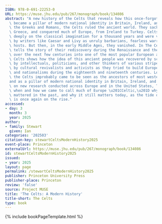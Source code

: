 ```yaml
---
ISBN: 978-0-691-22253-0
URL: https://muse.jhu.edu/pub/267/monograph/book/134086
abstract: "A new history of the Celts that reveals how this once-forgotten people\
  \ became a pillar of modern national identity in Britain, Ireland, and FranceBefore\
  \ the Greeks and Romans, the Celts ruled the ancient world. They sacked Rome, invaded\
  \ Greece, and conquered much of Europe, from Ireland to Turkey. Celts registered\
  \ deeply on the classical imagination for a thousand years and were variously described\
  \ by writers like Caesar and Livy as unruly barbarians, fearless warriors, and gracious\
  \ hosts. But then, in the early Middle Ages, they vanished. In The Celts, Ian Stewart\
  \ tells the story of their rediscovery during the Renaissance and their transformation\
  \ over the next few centuries into one of the most popular European ancestral peoples.The\
  \ Celts shows how the idea of this ancient people was recovered by scholars, honed\
  \ by intellectuals, politicians, and other thinkers of various stripes, and adopted\
  \ by cultural revivalists and activists as they tried to build European nations\
  \ and nationalisms during the eighteenth and nineteenth centuries. Long-forgotten,\
  \ the Celts improbably came to be seen as the ancestors of most western Europeans\u2014\
  and as a pillar of modern national identity in Britain, Ireland, and France.Based\
  \ on new research conducted across Europe and in the United States, The Celts reveals\
  \ when and how we came to call much of Europe \u201CCeltic,\u201D why this idea\
  \ mattered in the past, and why it still matters today, as the tide of nationalism\
  \ is once again on the rise."
accessed:
- day: 3
  month: 3
  year: 2025
author:
- family: Stewart
  given: Ian
categories: '202503'
citation-key: stewartCeltsModernHistory2025
event-place: Princeton
externalUrl: https://muse.jhu.edu/pub/267/monograph/book/134086
id: stewartCeltsModernHistory2025
issued:
- year: 2025
layout: page
permalink: /stewartCeltsModernHistory2025
publisher: Princeton University Press
publisher-place: Princeton
review: 'false'
source: Project MUSE
title: 'The Celts: A Modern History'
title-short: The Celts
type: book
---
```

{% include bookPageTemplate.html %}